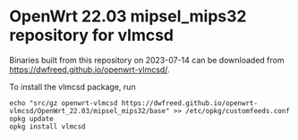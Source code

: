 OpenWrt 22.03 mipsel_mips32 repository for vlmcsd
========

Binaries built from this repository on 2023-07-14 can be downloaded from <https://dwfreed.github.io/openwrt-vlmcsd/>.

To install the vlmcsd package, run

```
echo "src/gz openwrt-vlmcsd https://dwfreed.github.io/openwrt-vlmcsd/OpenWrt_22.03/mipsel_mips32/base" >> /etc/opkg/customfeeds.conf
opkg update
opkg install vlmcsd
```
